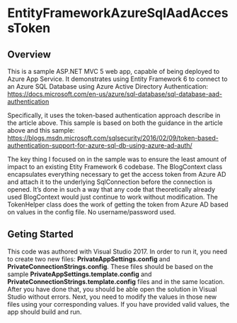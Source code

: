 # EntityFrameworkAzureSqlAadAccessToken

## Overview
This is a sample ASP.NET MVC 5 web app, capable of being deployed to Azure App Service.  It demonstrates using Entity Framework 6 to connect to an Azure SQL Database using Azure Active Directory Authentication:
https://docs.microsoft.com/en-us/azure/sql-database/sql-database-aad-authentication

Specifically, it uses the token-based authentication approach describe in the article above.  This sample is based on both the guidance in the article above and this sample:
https://blogs.msdn.microsoft.com/sqlsecurity/2016/02/09/token-based-authentication-support-for-azure-sql-db-using-azure-ad-auth/

The key thing I focused on in the sample was to ensure the least amount of impact to an existing Etity Framework 6 codebase.  The BlogContext class encapsulates everything necessary to get the access token from Azure AD and attach it to the underlying SqlConnection before the connection is opened.  It’s done in such a way that any code that theoretically already used BlogContext would just continue to work without modification.  The TokenHelper class does the work of getting the token from Azure AD based on values in the config file.  No username/password used.

## Geting Started

This code was authored with Visual Studio 2017.  In order to run it, you need to create two new files: **PrivateAppSettings.config** and **PrivateConnectionStrings.config**.  These files should be based on the sample **PrivateAppSettings.template.config** and **PrivateConnectionStrings.template.config** files and in the same location.  After you have done that, you should be able open the solution in Visual Studio without errors.  Next, you need to modify the values in those new files using your corresponding values.  If you have provided valid values, the app should build and run. 